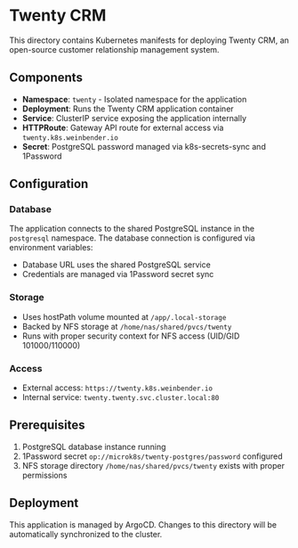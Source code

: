 # Twenty CRM

This directory contains Kubernetes manifests for deploying Twenty CRM, an open-source customer relationship management system.

## Components

- **Namespace**: `twenty` - Isolated namespace for the application
- **Deployment**: Runs the Twenty CRM application container
- **Service**: ClusterIP service exposing the application internally
- **HTTPRoute**: Gateway API route for external access via `twenty.k8s.weinbender.io`
- **Secret**: PostgreSQL password managed via k8s-secrets-sync and 1Password

## Configuration

### Database
The application connects to the shared PostgreSQL instance in the `postgresql` namespace. The database connection is configured via environment variables:
- Database URL uses the shared PostgreSQL service
- Credentials are managed via 1Password secret sync

### Storage
- Uses hostPath volume mounted at `/app/.local-storage`
- Backed by NFS storage at `/home/nas/shared/pvcs/twenty`
- Runs with proper security context for NFS access (UID/GID 101000/110000)

### Access
- External access: `https://twenty.k8s.weinbender.io`
- Internal service: `twenty.twenty.svc.cluster.local:80`

## Prerequisites

1. PostgreSQL database instance running
2. 1Password secret `op://microk8s/twenty-postgres/password` configured
3. NFS storage directory `/home/nas/shared/pvcs/twenty` exists with proper permissions

## Deployment

This application is managed by ArgoCD. Changes to this directory will be automatically synchronized to the cluster.

